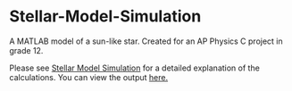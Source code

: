 # Stellar-Model-Simulation
 A MATLAB model of a sun-like star. Created for an AP Physics C project in grade 12. 
 
 Please see [Stellar Model Simulation](Stellar-Model-Simulation.pdf) for a detailed explanation of the calculations. 
 You can view the output [here.](output.pdf)
